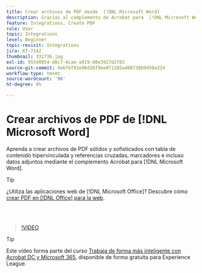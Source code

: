 ```yaml
---
title: Crear archivos de PDF desde  [!DNL Microsoft Word]
description: Gracias al complemento de Acrobat para  [!DNL Microsoft Word], es fácil crear archivos de PDF sólidos y sofisticados con tabla de contenido hipervinculada y referencias cruzadas, marcadores e incluso archivos adjuntos
feature: Integrations, Create PDF
role: User
topic: Integrations
level: Beginner
topic-revisit: Integrations
jira: KT-7142
thumbnail: 331736.jpg
exl-id: 95540954-d0c7-4cae-a919-00e3927d2f83
source-git-commit: 4e6fbf91e96d26f9ee8f1105ad68738b9450a32d
workflow-type: tm+mt
source-wordcount: '96'
ht-degree: 0%

---
```


# Crear archivos de PDF de [!DNL Microsoft Word]

Aprenda a crear archivos de PDF sólidos y sofisticados con tabla de contenido hipervinculada y referencias cruzadas, marcadores e incluso datos adjuntos mediante el complemento Acrobat para [!DNL Microsoft Word].

>[!TIP]
>
>¿Utiliza las aplicaciones web de [!DNL Microsoft Office]? Descubre cómo [crear PDF en [!DNL Office]  para la web](../integrate/createofficeweb.md).

<br> 

>[!VIDEO](https://video.tv.adobe.com/v/331736?quality=12&learn=on&hidetitle=true)

>[!TIP]
>
>Este vídeo forma parte del curso [Trabaja de forma más inteligente con Acrobat DC y Microsoft 365](https://experienceleague.adobe.com/?recommended=Acrobat-U-1-2021.microsoft365), disponible de forma gratuita para Experience League.